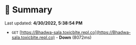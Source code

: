 # 📖 Summary
Last updated: **4/30/2022, 5:38:54 PM**

- `GET` [https://Bhadwa-sala.toxicblte.repl.co](https://Bhadwa-sala.toxicblte.repl.co) - **Down** (8072ms)
